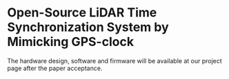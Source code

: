 # Open-Source LiDAR Time Synchronization System by Mimicking GPS-clock

The hardware design, software and firmware  will be available at our project page after the paper acceptance.
